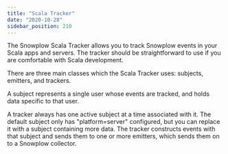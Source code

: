 ```yaml
---
title: "Scala Tracker"
date: "2020-10-28"
sidebar_position: 210
---
```


The Snowplow Scala Tracker allows you to track Snowplow events in your Scala apps and servers. The tracker should be straightforward to use if you are comfortable with Scala development.

There are three main classes which the Scala Tracker uses: subjects, emitters, and trackers.

A subject represents a single user whose events are tracked, and holds data specific to that user.

A tracker always has one active subject at a time associated with it. The default subject only has "platform=server" configured, but you can replace it with a subject containing more data. The tracker constructs events with that subject and sends them to one or more emitters, which sends them on to a Snowplow collector.
